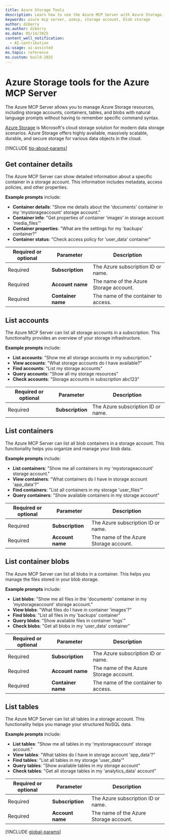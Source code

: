 ```yaml
---
title: Azure Storage Tools 
description: Learn how to use the Azure MCP Server with Azure Storage.
keywords: azure mcp server, azmcp, storage account, blob storage
author: diberry
ms.author: diberry
ms.date: 05/14/2025
content_well_notification: 
  - AI-contribution
ai-usage: ai-assisted
ms.topic: reference
ms.custom: build-2025
--- 
```

# Azure Storage tools for the Azure MCP Server

The Azure MCP Server allows you to manage Azure Storage resources, including storage accounts, containers, tables, and blobs with natural language prompts without having to remember specific command syntax.

[Azure Storage](/azure/storage/common/storage-introduction) is Microsoft's cloud storage solution for modern data storage scenarios. Azure Storage offers highly available, massively scalable, durable, and secure storage for various data objects in the cloud.

[!INCLUDE [tip-about-params](../includes/tools/parameter-consideration.md)]

## Get container details

The Azure MCP Server can show detailed information about a specific container in a storage account. This information includes metadata, access policies, and other properties.

**Example prompts** include:

- **Container details**: "Show me details about the 'documents' container in my 'mystorageaccount' storage account."
- **Container info**: "Get properties of container 'images' in storage account 'media_files'"
- **Container properties**: "What are the settings for my 'backups' container?"
- **Container status**: "Check access policy for 'user_data' container"

| Required or optional | Parameter | Description |
|-------------------|-----------|-------------|
| Required | **Subscription** | The Azure subscription ID or name. |
| Required | **Account name** | The name of the Azure Storage account. |
| Required | **Container name** | The name of the container to access. |

## List accounts

The Azure MCP Server can list all storage accounts in a subscription. This functionality provides an overview of your storage infrastructure.

**Example prompts** include:

- **List accounts**: "Show me all storage accounts in my subscription."
- **View accounts**: "What storage accounts do I have available?"
- **Find accounts**: "List my storage accounts"
- **Query accounts**: "Show all my storage resources"
- **Check accounts**: "Storage accounts in subscription abc123"

| Required or optional | Parameter | Description |
|-------------------|-----------|-------------|
| Required | **Subscription** | The Azure subscription ID or name. |

## List containers

The Azure MCP Server can list all blob containers in a storage account. This functionality helps you organize and manage your blob data.

**Example prompts** include:

- **List containers**: "Show me all containers in my 'mystorageaccount' storage account."
- **View containers**: "What containers do I have in storage account 'app_data'?"
- **Find containers**: "List all containers in my storage 'user_files'"
- **Query containers**: "Show available containers in my storage account"

| Required or optional | Parameter | Description |
|-------------------|-----------|-------------|
| Required | **Subscription** | The Azure subscription ID or name. |
| Required | **Account name** | The name of the Azure Storage account. |

## List container blobs

The Azure MCP Server can list all blobs in a container. This helps you manage the files stored in your blob storage.

**Example prompts** include:

- **List blobs**: "Show me all files in the 'documents' container in my 'mystorageaccount' storage account."
- **View blobs**: "What files do I have in container 'images'?"
- **Find blobs**: "List all files in my 'backups' container"
- **Query blobs**: "Show available files in container 'logs'"
- **Check blobs**: "Get all blobs in my 'user_data' container"

| Required or optional | Parameter | Description |
|-------------------|-----------|-------------|
| Required | **Subscription** | The Azure subscription ID or name. |
| Required | **Account name** | The name of the Azure Storage account. |
| Required | **Container name** | The name of the container to access. |

## List tables

The Azure MCP Server can list all tables in a storage account. This functionality helps you manage your structured NoSQL data.

**Example prompts** include:

- **List tables**: "Show me all tables in my 'mystorageaccount' storage account."
- **View tables**: "What tables do I have in storage account 'app_data'?"
- **Find tables**: "List all tables in my storage 'user_data'"
- **Query tables**: "Show available tables in my storage account"
- **Check tables**: "Get all storage tables in my 'analytics_data' account"

| Required or optional | Parameter | Description |
|-------------------|-----------|-------------|
| Required | **Subscription** | The Azure subscription ID or name. |
| Required | **Account name** | The name of the Azure Storage account. |

[!INCLUDE [global-params](../includes/tools/global-parameters-link.md)]